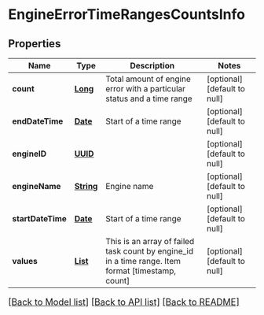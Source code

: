# EngineErrorTimeRangesCountsInfo
## Properties

Name | Type | Description | Notes
------------ | ------------- | ------------- | -------------
**count** | [**Long**](long.md) | Total amount of engine error with a particular status and a time range | [optional] [default to null]
**endDateTime** | [**Date**](DateTime.md) | Start of a time range | [optional] [default to null]
**engineID** | [**UUID**](UUID.md) |  | [optional] [default to null]
**engineName** | [**String**](string.md) | Engine name | [optional] [default to null]
**startDateTime** | [**Date**](DateTime.md) | Start of a time range | [optional] [default to null]
**values** | [**List**](array.md) | This is an array of failed task count by engine_id in a time range. Item format [timestamp, count] | [optional] [default to null]

[[Back to Model list]](../README.md#documentation-for-models) [[Back to API list]](../README.md#documentation-for-api-endpoints) [[Back to README]](../README.md)

<style>
     p, ul, ol, li { font-size: 18px !important;}
</style>

